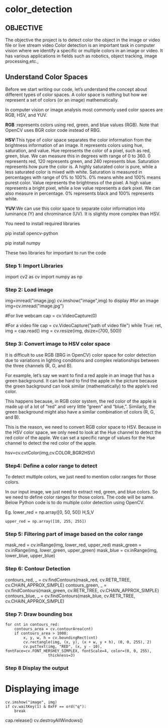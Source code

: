 # color_detection

## OBJECTIVE
The objective the project is to detect color the object in the image or video file or live stream video
Color detection is an important task in computer vision where we identify a specific or multiple colors in an image or video.
It has various applications in fields such as robotics, object tracking, image processing,etc., 

## Understand Color Spaces

Before we start writing our code, let’s understand the concept about different types of color spaces. A color space is nothing but how we represent a set of colors (or an image) mathematically.

In computer vision or image analysis most commonly used color spaces are RGB, HSV, and YUV.

**RGB** :represents colors using red, green, and blue values (RGB). Note that OpenCV uses BGR color code instead of RBG.

**HSV**:This type of color space separates the color information from the brightness information of an image. It represents colors using hue, saturation, and value.
Hue  represents the color of a pixel, such as red, green, blue. We can measure this in degrees with range of 0 to 360. 0 represents red, 120 represents green, and 240 represents blue.
Saturation represents how pure the color is. A highly saturated color is pure, while a less saturated color is mixed with white. Saturation is measured in percentages with range of 0% to 100%. 0% means white and 100% means purest color.
Value represents the brightness of the pixel. A high value represents a bright pixel, while a low value represents a dark pixel. We can also measure in percentage. 0% represents black and 100% represents white.

**YUV**:We can use this color space to separate color information into luminance (Y) and chrominance (UV). It is slightly more complex than HSV.

You need to install required libraries

pip install opencv-python

pip install numpy

These two libraries for important to run the code
### Step 1: Import Libraries
import cv2 as cv
import numpy as np

### Step 2: Load image
img=imread("image.jpg)
cv.imshow("image",img) to display
#for an image
img=cv.imread("image.jpg")

#For live webcam
cap = cv.VideoCapture(0)

#For a video file
cap = cv.VideoCapture("path of video file")
while True:
    ret, img = cap.read()
    img = cv.resize(img, dsize=(700, 500))

### Step 3: Convert image to HSV color space

It is difficult to use RGB (BRG in OpenCV) color space for color detection due to variations in lighting conditions and complex relationships between the three channels (R, G, and B).

For example, let’s say we want to find a red apple in an image that has a green background. It can be hard to find the apple in the picture because the green background can look similar (mathematically) to the apple’s red color.

This happens because, in RGB color system, the red color of the apple is made up of a lot of “red” and very little “green” and “blue,”. Similarly, the green background might also have a similar combination of colors (R, G, and B).

This is the reason, we need to convert RGB color space to HSV. Because in the HSV color space, we only need to look at the Hue channel to detect the red color of the apple. We can set a specific range of values for the Hue channel to detect the red color of the apple.

hsv=cv.cvtColor(img,cv.COLOR_BGR2HSV)

### Step4: Define a color range to detect

To detect multiple colors, we just need to mention color ranges for those colors.

In our input image, we just need to extract red, green, and blue colors. So we need to define color ranges for those colors. The code will be same. Below Python code is to do multiple color detection using OpenCV.

                         
Eg. lower_red = np.array([0, 50, 50]) H,S,V

    upper_red = np.array([10, 255, 255])

### Step 5: Filtering part of image based on the color range
 mask_red = cv.inRange(img, lower_red, upper_red)
 mask_green = cv.inRange(img, lower_green, upper_green)
 mask_blue = cv.inRange(img, lower_blue, upper_blue)

### Step 6: Contour Detection

 contours_red, _ = cv.findContours(mask_red, cv.RETR_TREE, cv.CHAIN_APPROX_SIMPLE)
 contours_green, _ = cv.findContours(mask_green, cv.RETR_TREE, cv.CHAIN_APPROX_SIMPLE)
 contours_blue, _ = cv.findContours(mask_blue, cv.RETR_TREE, cv.CHAIN_APPROX_SIMPLE)
### Step 7: Draw bounding box
    for cnt in contours_red:
        contours_area = cv.contourArea(cnt)
        if contours_area > 1000:
            x, y, w, h = cv.boundingRect(cnt)
            cv.rectangle(img, (x, y), (x + w, y + h), (0, 0, 255), 2)
            cv.putText(img, "RED", (x, y - 10), fontFace=cv.FONT_HERSHEY_SIMPLEX, fontScale=4, color=(0, 0, 255),
                       thickness=3)

### Step 8 Display the output 

# Displaying image
    cv.imshow("image", img)
    if cv.waitKey(1) & 0xFF == ord("q"):
        break
cap.release()
cv.destroyAllWindows()


